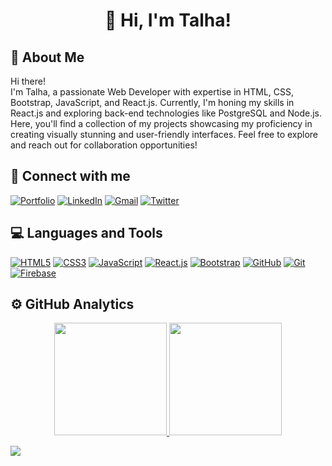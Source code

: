 <h1 align="center">👋 Hi, I'm Talha!</h1>

## 🚀 About Me
Hi there! 
</br>
I'm Talha, a passionate Web Developer with expertise in HTML, CSS, Bootstrap, JavaScript, and React.js. Currently, I'm honing my skills in React.js and exploring back-end technologies like PostgreSQL and Node.js. Here, you'll find a collection of my projects showcasing my proficiency in creating visually stunning and user-friendly interfaces. Feel free to explore and reach out for collaboration opportunities!

## 🔗 Connect with me
<div align="left">
  <a href="https://syedtalha.vercel.app/"><img alt="Portfolio" src="https://img.shields.io/badge/portfolio-gray?style=for-the-badge&logo=portfolio&logoColor=fff"/></a>
  <a href="https://www.linkedin.com/in/talhashah-dev/"><img alt="LinkedIn" src="https://img.shields.io/badge/linkedin-%230077B5.svg?style=for-the-badge&logo=linkedin&logoColor=white"/></a>
  <a href="mailto:syedt.in00@gmail.com"><img alt="Gmail" src="https://img.shields.io/badge/Gmail-D14836?style=for-the-badge&logo=gmail&logoColor=white"/></a>
  <a href="https://twitter.com/atsyedtalha" ><img src="https://img.shields.io/badge/twitter-000?style=for-the-badge&logo=x&logoColor=fff" alt="Twitter"/></a>
</div>

## 💻 Languages and Tools
<p align="left">
  <a href="https://www.w3.org/html/" ><img src="https://img.shields.io/badge/HTML5-E34F26?style=for-the-badge&logo=html5&logoColor=white" alt="HTML5"/></a>
  <a href="https://www.w3schools.com/css/"><img src="https://img.shields.io/badge/CSS3-1572B6?style=for-the-badge&logo=css3&logoColor=white" alt="CSS3"/></a>
  <a href="https://developer.mozilla.org/en-US/docs/Web/JavaScript"><img src="https://img.shields.io/badge/JavaScript-F7DF1E?style=for-the-badge&logo=javascript&logoColor=black" alt="JavaScript"/></a>
  <a href="https://react.dev/"><img src="https://img.shields.io/badge/react-444?style=for-the-badge&logo=react&logoColor=blue" alt="React.js"/></a>
  <a href="https://getbootstrap.com/"><img src="https://img.shields.io/badge/bootstrap-%238511FA.svg?style=for-the-badge&logo=bootstrap&logoColor=white" alt="Bootstrap"/></a>
  <a href="https://github.com/"><img src="https://img.shields.io/badge/github-000?style=for-the-badge&logo=github&logoColor=white" alt="GitHub"/></a>
  <a href="https://git-scm.com/"><img src="https://img.shields.io/badge/git-E84E31?style=for-the-badge&logo=git&logoColor=white" alt="Git"/></a>
  <a href="https://firebase.google.com/"><img src="https://img.shields.io/badge/firebase-fff?style=for-the-badge&logo=firebase&logoColor=F58717" alt="Firebase"/></a>
</p>

## ⚙️ GitHub Analytics
<p align="center">
  <a href="https://github.com/talhashah-dev">  
    <img height="180em" src="https://github-readme-stats-eight-theta.vercel.app/api/top-langs/?username=talhashah-dev&layout=compact&langs_count=8&theme=algolia"/>
    <img height="180em" src="https://github-readme-streak-stats.herokuapp.com/?user=talhashah-dev&theme=algolia&hide_border=false"/>
  </a>
</p>

<img src="https://user-images.githubusercontent.com/73097560/115834477-dbab4500-a447-11eb-908a-139a6edaec5c.gif"></a>
